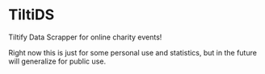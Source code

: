 # TiltiDS

Tiltify Data Scrapper for online charity events!

Right now this is just for some personal use and statistics,
but in the future will generalize for public use.
